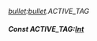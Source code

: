 _[bullet](../../modules/bullet/bullet-module.md):[bullet](../../modules/bullet/bullet-module.md).ACTIVE\_TAG_
##### Const ACTIVE\_TAG:[Int](../../modules/wonkey/wonkey-types-int.md)

